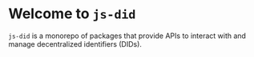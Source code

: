 # Welcome to `js-did`

`js-did` is a monorepo of packages that provide APIs to interact with and manage decentralized identifiers (DIDs). 
